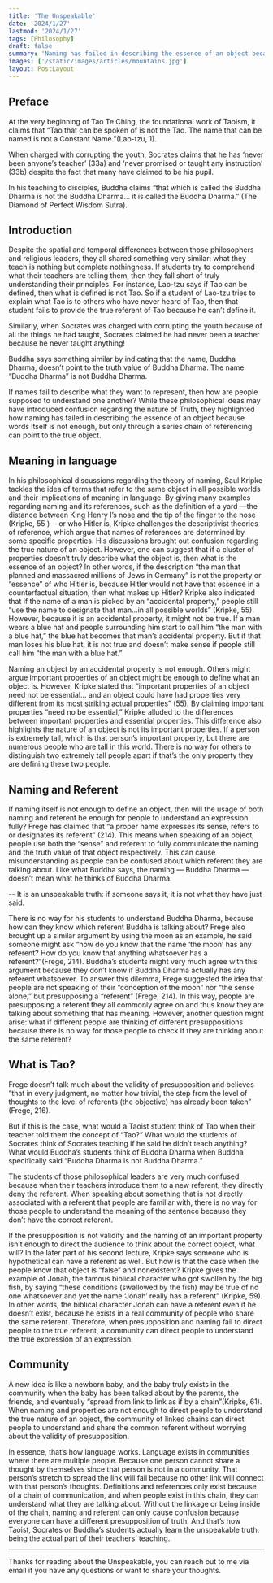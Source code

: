```yaml
---
title: 'The Unspeakable'
date: '2024/1/27'
lastmod: '2024/1/27'
tags: [Philosophy]
draft: false
summary: 'Naming has failed in describing the essence of an object because words are not enough, but only through a series chain of referencing can point to the true object'
images: ['/static/images/articles/mountains.jpg']
layout: PostLayout
---
```


## Preface

At the very beginning of Tao Te Ching, the foundational work of Taoism, it claims that “Tao that can be spoken of is not the Tao. The name that can be named is not a Constant Name.”(Lao-tzu, 1).

When charged with corrupting the youth, Socrates claims that he has ‘never been anyone’s teacher’ (33a) and ‘never promised or taught any instruction’ (33b) despite the fact that many have claimed to be his pupil.

In his teaching to disciples, Buddha claims “that which is called the Buddha Dharma is not the Buddha Dharma… it is called the Buddha Dharma.” (The Diamond of Perfect Wisdom Sutra).

## Introduction

Despite the spatial and temporal differences between those philosophers and religious leaders, they all shared something very similar: what they teach is nothing but complete nothingness. If students try to comprehend what their teachers are telling them, then they fall short of truly understanding their principles. For instance, Lao-tzu says if Tao can be defined, then what is defined is not Tao. So if a student of Lao-tzu tries to explain what Tao is to others who have never heard of Tao, then that student fails to provide the true referent of Tao because he can’t define it.

Similarly, when Socrates was charged with corrupting the youth because of all the things he had taught, Socrates claimed he had never been a teacher because he never taught anything!

Buddha says something similar by indicating that the name, Buddha Dharma, doesn’t point to the truth value of Buddha Dharma. The name “Buddha Dharma” is not Buddha Dharma.

If names fail to describe what they want to represent, then how are people supposed to understand one another? While these philosophical ideas may have introduced confusion regarding the nature of Truth, they highlighted how naming has failed in describing the essence of an object because words itself is not enough, but only through a series chain of referencing can point to the true object.

## Meaning in language

In his philosophical discussions regarding the theory of naming, Saul Kripke tackles the idea of terms that refer to the same object in all possible worlds and their implications of meaning in language. By giving many examples regarding naming and its references, such as the definition of a yard —the distance between King Henry I’s nose and the tip of the finger to the nose (Kripke, 55 )— or who Hitler is, Kripke challenges the descriptivist theories of reference, which argue that names of references are determined by some specific properties. His discussions brought out confusion regarding the true nature of an object. However, one can suggest that if a cluster of properties doesn’t truly describe what the object is, then what is the essence of an object? In other words, if the description “the man that planned and massacred millions of Jews in Germany” is not the property or “essence” of who Hitler is, because Hitler would not have that essence in a counterfactual situation, then what makes up Hitler? Kripke also indicated that if the name of a man is picked by an “accidental property,” people still “use the name to designate that man…in all possible worlds” (Kripke, 55). However, because it is an accidental property, it might not be true. If a man wears a blue hat and people surrounding him start to call him “the man with a blue hat,” the blue hat becomes that man’s accidental property. But if that man loses his blue hat, it is not true and doesn’t make sense if people still call him “the man with a blue hat.”

Naming an object by an accidental property is not enough. Others might argue important properties of an object might be enough to define what an object is. However, Kripke stated that “important properties of an object need not be essential… and an object could have had properties very different from its most striking actual properties” (55). By claiming important properties “need no be essential,” Kripke alluded to the differences between important properties and essential properties. This difference also highlights the nature of an object is not its important properties. If a person is extremely tall, which is that person’s important property, but there are numerous people who are tall in this world. There is no way for others to distinguish two extremely tall people apart if that’s the only property they are defining these two people.

## Naming and Referent

If naming itself is not enough to define an object, then will the usage of both naming and referent be enough for people to understand an expression fully? Frege has claimed that “a proper name expresses its sense, refers to or designates its referent” (214). This means when speaking of an object, people use both the “sense” and referent to fully communicate the naming and the truth value of that object respectively. This can cause misunderstanding as people can be confused about which referent they are talking about. Like what Buddha says, the naming — Buddha Dharma — doesn’t mean what he thinks of Buddha Dharma.

-- It is an unspeakable truth: if someone says it, it is not what they have just said.

There is no way for his students to understand Buddha Dharma, because how can they know which referent Buddha is talking about? Frege also brought up a similar argument by using the moon as an example, he said someone might ask “how do you know that the name ‘the moon’ has any referent? How do you know that anything whatsoever has a referent?”(Frege, 214). Buddha’s students might very much agree with this argument because they don’t know if Buddha Dharma actually has any referent whatsoever. To answer this dilemma, Frege suggested the idea that people are not speaking of their “conception of the moon” nor “the sense alone,” but presupposing a “referent” (Frege, 214). In this way, people are presupposing a referent they all commonly agree on and thus know they are talking about something that has meaning. However, another question might arise: what if different people are thinking of different presuppositions because there is no way for those people to check if they are thinking about the same referent?

## What is Tao?

Frege doesn’t talk much about the validity of presupposition and believes “that in every judgment, no matter how trivial, the step from the level of thoughts to the level of referents (the objective) has already been taken” (Frege, 216).

But if this is the case, what would a Taoist student think of Tao when their teacher told them the concept of “Tao?” What would the students of Socrates think of Socrates teaching if he said he didn’t teach anything? What would Buddha’s students think of Buddha Dharma when Buddha specifically said “Buddha Dharma is not Buddha Dharma.”

The students of those philosophical leaders are very much confused because when their teachers introduce them to a new referent, they directly deny the referent. When speaking about something that is not directly associated with a referent that people are familiar with, there is no way for those people to understand the meaning of the sentence because they don’t have the correct referent.

If the presupposition is not validify and the naming of an important property isn’t enough to direct the audience to think about the correct object, what will? In the later part of his second lecture, Kripke says someone who is hypothetical can have a referent as well. But how is that the case when the people know that object is “false” and nonexistent? Kripke gives the example of Jonah, the famous biblical character who got swollen by the big fish, by saying “these conditions (swallowed by the fish) may be true of no one whatsoever and yet the name ‘Jonah’ really has a referent” (Kripke, 59). In other words, the biblical character Jonah can have a referent even if he doesn’t exist, because he exists in a real community of people who share the same referent. Therefore, when presupposition and naming fail to direct people to the true referent, a community can direct people to understand the true expression of an expression.

## Community

A new idea is like a newborn baby, and the baby truly exists in the community when the baby has been talked about by the parents, the friends, and eventually “spread from link to link as if by a chain”(Kripke, 61). When naming and properties are not enough to direct people to understand the true nature of an object, the community of linked chains can direct people to understand and share the common referent without worrying about the validity of presupposition.

In essence, that’s how language works. Language exists in communities where there are multiple people. Because one person cannot share a thought by themselves since that person is not in a community. That person’s stretch to spread the link will fail because no other link will connect with that person’s thoughts. Definitions and references only exist because of a chain of communication, and when people exist in this chain, they can understand what they are talking about. Without the linkage or being inside of the chain, naming and referent can only cause confusion because everyone can have a different presupposition of truth. And that’s how Taoist, Socrates or Buddha’s students actually learn the unspeakable truth: being the actual part of their teachers’ teaching.

---

Thanks for reading about the Unspeakable, you can reach out to me via email if you have any questions or want to share your thoughts.
